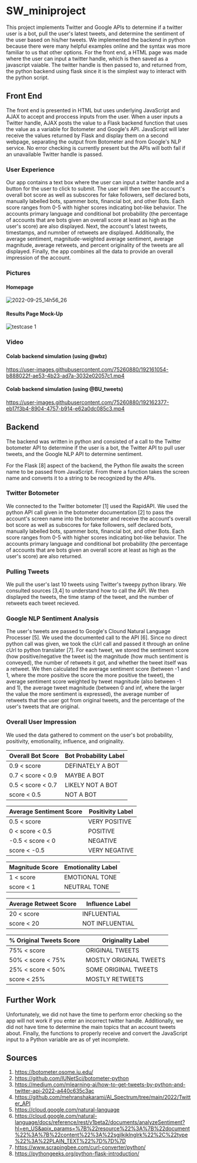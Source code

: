 # SW_miniproject
This project implements Twitter and Google APIs to determine if a twitter user is a bot, pull the user's latest tweets, and determine the sentiment of the user based on his/her tweets. We implemented the backend in python because there were many helpful examples online and the syntax was more familiar to us that other options. For the front end, a HTML page was made where the user can input a twitter handle, which is then saved as a javascript vaiable. The twitter handle is then passed to, and returned from, the python backend using flask since it is the simplest way to interact with the python script.

## Front End
The front end is presented in HTML but uses underlying JavaScript and AJAX to accept and proccess inputs from the user. When a user inputs a Twitter handle, AJAX posts the value to a Flask backend function that uses the value as a variable for Botometer and Google's API. JavaScript will later receive the values returned by Flask and display them on a second webpage, separating the output from Botometer and from Google's NLP service. No error checking is currently present but the APIs will both fail if an unavailable Twitter handle is passed.

### User Experience
Our app contains a text box where the user can input a twitter handle and a button for the user to click to submit. The user will then see the account's overall bot score as well as subscores for fake followers, self declared bots, manually labelled bots, spammer bots, financial bot, and other Bots. Each score ranges from 0-5 with higher scores indicating bot-like behavior. The accounts primary language and conditional bot probability (the percentage of accounts that are bots given an overall score at least as high as the user's score) are also displayed. Next, the account's latest tweets, timestamps, and numnber of retweets are displayed. Additionally, the average sentiment, magnitude-weighted average sentiment, average magnitude, average retweets, and percent originality of the tweets are all displayed. Finally, the app combines all the data to provide an overall impression of the account.

### Pictures
#### Homepage
![2022-09-25_14h56_26](https://user-images.githubusercontent.com/75260880/192160521-846e64c6-2ac3-42be-ab1a-6280d5c193ae.png)

#### Results Page Mock-Up
![testcase 1](https://user-images.githubusercontent.com/75260880/192161595-4a4d9df5-8b58-47ce-8d76-2715092a519e.png)

### Video
#### Colab backend simulation (using @wbz)
https://user-images.githubusercontent.com/75260880/192161054-b888022f-ae53-4b23-ad7a-3032e02057c1.mp4

#### Colab backend simulation (using @BU_tweets)
https://user-images.githubusercontent.com/75260880/192162377-eb17f3b4-8904-4757-b914-e62a0dc085c3.mp4

## Backend
The backend was written in python and consisted of a call to the Twitter botometer API to determine if the user is a bot, the Twitter API to pull user tweets, and the Google NLP API to determine sentiment.

For the Flask [8] aspect of the backend, the Python file awaits the screen name to be passed from JavaScript. From there a function takes the screen name and converts it to a string to be recognized by the APIs.

### Twitter Botometer
We connected to the Twitter botometer [1] used the RapidAPI. We used the python API call given in the botometer documentation [2] to pass the account's screen name into the botometer and receive the account's overall bot score as well as subscores for fake followers, self declared bots, manually labelled bots, spammer bots, financial bot, and other Bots. Each score ranges from 0-5 with higher scores indicating bot-like behavior. The accounts primary language and conditional bot probability (the percentage of accounts that are bots given an overall score at least as high as the user's score) are also returned.

### Pulling Tweets
We pull the user's last 10 tweets using Twitter's tweepy python library. We consulted sources [3,4] to understand how to call the API. We then displayed the tweets, the time stamp of the tweet, and the number of retweets each tweet recieved.

### Google NLP Sentiment Analysis
The user's tweets are passed to Google's Clound Natural Language Processer [5]. We used the documented call to the API [6]. Since no direct python call was given, we took the cUrl call and passed it through an online cUrl to python translater [7]. For each tweet, we stored the sentiment score (how positive/negative the tweet is) the magnitude (how much sentiment is conveyed), the number of retweets it got, and whether the tweet itself was a retweet. We then calculated the average sentiment score (between -1 and 1, where the more positive the score the more positive the tweet), the average sentiment score weighted by tweet magnitude (also between -1 and 1), the average tweet magnitude (between 0 and inf, where the larger the value the more sentiment is expressed), the average number of retweets that the user got from original tweets, and the percentage of the user's tweets that are original. 

### Overall User Impression
We used the data gathered to comment on the user's bot probability, positivity, emotionality, influence, and originality.

| Overall Bot Score | Bot Probability Label |
|-------------------|-----------------------|
| 0.9 < score       | DEFINATELY A BOT      |
| 0.7 < score < 0.9 | MAYBE A BOT           |
| 0.5 < score < 0.7 | LIKELY NOT A BOT      |
|       score < 0.5 | NOT A BOT             |

| Average Sentiment Score | Positivity Label |
|-------------------------|------------------|
|  0.5 < score            | VERY POSITIVE    |
|    0 < score <  0.5     | POSITIVE         |
| -0.5 < score <  0       | NEGATIVE         |
|        score < -0.5     | VERY NEGATIVE    |

| Magnitude Score | Emotionality Label |
|-----------------|--------------------|
| 1 < score       | EMOTIONAL TONE     |
|     score < 1   | NEUTRAL TONE       |

| Average Retweet Score | Influence Label |
|-----------------------|-----------------|
| 20 < score            | INFLUENTIAL     |
|     score < 20        | NOT INFLUENTIAL |

| % Original Tweets Score | Originality Label      |
|-------------------------|------------------------|
| 75% < score             | ORIGINAL TWEETS        |
| 50% < score < 75%       | MOSTLY ORIGINAL TWEETS |
| 25% < score < 50%       | SOME ORIGINAL TWEETS   |
|       score < 25%       | MOSTLY RETWEETS        |

## Further Work
Unfortunately, we did not have the time to perform error checking so the app will not work if you enter an incorrect twitter handle. Additionally, we did not have time to determine the main topics that an account tweets about. Finally, the functions to properly receive and convert the JavaScript input to a Python variable are as of yet incomplete.

## Sources
1. https://botometer.osome.iu.edu/
2. https://github.com/IUNetSci/botometer-python
3. https://medium.com/mlearning-ai/how-to-get-tweets-by-python-and-twitter-api-2022-a440c635c3ac
4. https://github.com/mehranshakarami/AI_Spectrum/tree/main/2022/Twitter_API
5. https://cloud.google.com/natural-language
6. https://cloud.google.com/natural-language/docs/reference/rest/v1beta2/documents/analyzeSentiment?hl=en_US&apix_params=%7B%22resource%22%3A%7B%22document%22%3A%7B%22content%22%3A%22sgjlkjklnglrk%22%2C%22type%22%3A%22PLAIN_TEXT%22%7D%7D%7D
7. https://www.scrapingbee.com/curl-converter/python/
8. https://pythongeeks.org/python-flask-introduction/
